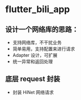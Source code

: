 # flutter_bili_app

## 设计一个网络库的思路：
- 支持网络库，不干扰业务
- 简单易用，支持配置来进行请求
- Adapter 设计，可扩展
- 统一异常和返回处理

## 底层 request 封装
- 封装 HiNet 网络请求